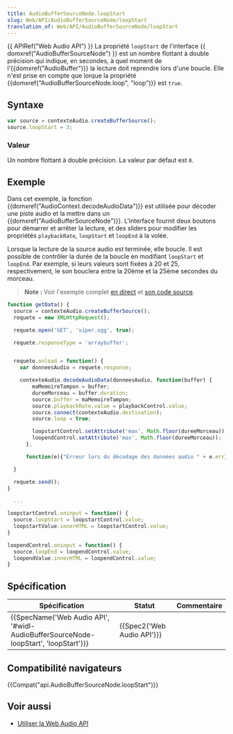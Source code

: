 ```yaml
---
title: AudioBufferSourceNode.loopStart
slug: Web/API/AudioBufferSourceNode/loopStart
translation_of: Web/API/AudioBufferSourceNode/loopStart
---
```

{{ APIRef("Web Audio API") }}
La propriété `loopStart` de l'interface {{ domxref("AudioBufferSourceNode") }} est un nombre flottant à double précision qui indique, en secondes, à quel moment de l'{{domxref("AudioBuffer")}} la lecture doit reprendre lors d'une boucle. Elle n'est prise en compte que lorque la propriété {{domxref("AudioBufferSourceNode.loop", "loop")}} est `true`.

## Syntaxe

```js
var source = contexteAudio.createBufferSource();
source.loopStart = 3;
```

### Valeur

Un nombre flottant à double précision. La valeur par défaut est `0`.

## Exemple

Dans cet exemple, la fonction {{domxref("AudioContext.decodeAudioData")}} est utilisée pour décoder une piste audio et la mettre dans un {{domxref("AudioBufferSourceNode")}}. L'interface fournit deux boutons pour démarrer et arrêter la lecture, et des sliders pour modifier les propriétés `playbackRate`, `loopStart` et `loopEnd` à la volée.

Lorsque la lecture de la source audio est terminée, elle boucle. Il est possible de contrôler la durée de la boucle en modifiant `loopStart` et `loopEnd`. Par exemple, si leurs valeurs sont fixées à 20 et 25, respectivement, le son bouclera entre la 20ème et la 25ème secondes du morceau.

> **Note :** Voir l'exemple complet [en direct](https://mdn.github.io/webaudio-examples/decode-audio-data/) et [son code source](https://github.com/mdn/webaudio-examples/tree/master/decode-audio-data).

```js
function getData() {
  source = contexteAudio.createBufferSource();
  requete = new XMLHttpRequest();

  requete.open('GET', 'viper.ogg', true);

  requete.responseType = 'arraybuffer';


  requete.onload = function() {
    var donneesAudio = requete.response;

    contexteAudio.decodeAudioData(donneesAudio, function(buffer) {
        maMemoireTampon = buffer;
        dureeMorceau = buffer.duration;
        source.buffer = maMemoireTampon;
        source.playbackRate.value = playbackControl.value;
        source.connect(contexteAudio.destination);
        source.loop = true;

        loopstartControl.setAttribute('max', Math.floor(dureeMorceau));
        loopendControl.setAttribute('max', Math.floor(dureeMorceau));
      },

      function(e){"Erreur lors du décodage des données audio " + e.err});

  }

  requete.send();
}

  ...

loopstartControl.oninput = function() {
  source.loopStart = loopstartControl.value;
  loopstartValue.innerHTML = loopstartControl.value;
}

loopendControl.oninput = function() {
  source.loopEnd = loopendControl.value;
  loopendValue.innerHTML = loopendControl.value;
}
```

## Spécification

| Spécification                                                                                                    | Statut                               | Commentaire |
| ---------------------------------------------------------------------------------------------------------------- | ------------------------------------ | ----------- |
| {{SpecName('Web Audio API', '#widl-AudioBufferSourceNode-loopStart', 'loopStart')}} | {{Spec2('Web Audio API')}} |             |

## Compatibilité navigateurs

{{Compat("api.AudioBufferSourceNode.loopStart")}}

## Voir aussi

- [Utiliser la Web Audio API](/fr/docs/Web/API/Web_Audio_API/Using_Web_Audio_API)
